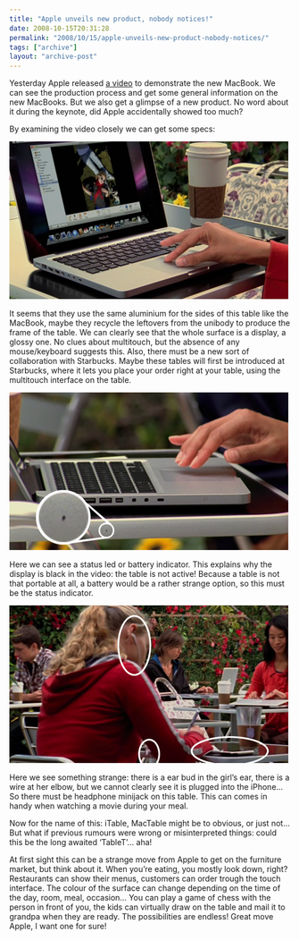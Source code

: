 ```yaml
---
title: "Apple unveils new product, nobody notices!"
date: 2008-10-15T20:31:28
permalink: "2008/10/15/apple-unveils-new-product-nobody-notices/"
tags: ["archive"]
layout: "archive-post"
---
```

Yesterday Apple released [a video](http://www.youtube.com/watch?v=9QvbKSg1EqQ "http://www.youtube.com/watch?v=9QvbKSg1EqQ") to demonstrate the new MacBook. We can see the production process and get some general information on the new MacBooks. But we also get a glimpse of a new product. No word about it during the keynote, did Apple accidentally showed too much?

By examining the video closely we can get some specs:

[![](/images/blog/2008/10/itable.png "table")](/images/blog/2008/10/itable.png)

It seems that they use the same aluminium for the sides of this table like the MacBook, maybe they recycle the leftovers from the unibody to produce the frame of the table. We can clearly see that the whole surface is a display, a glossy one. No clues about multitouch, but the absence of any mouse/keyboard suggests this. Also, there must be a new sort of collaboration with Starbucks. Maybe these tables will first be introduced at Starbucks, where it lets you place your order right at your table, using the multitouch interface on the table.

[![](/images/blog/2008/10/itable-status-led.png "Status indicator")](/images/blog/2008/10/itable-status-led.png)

Here we can see a status led or battery indicator. This explains why the display is black in the video: the table is not active! Because a table is not that portable at all, a battery would be a rather strange option, so this must be the status indicator.

[![](/images/blog/2008/10/itable-earbuds.png "Earbuds")](/images/blog/2008/10/itable-earbuds.png)

Here we see something strange: there is a ear bud in the girl’s ear, there is a wire at her elbow, but we cannot clearly see it is plugged into the iPhone… So there must be headphone minijack on this table. This can comes in handy when watching a movie during your meal.

Now for the name of this: iTable, MacTable might be to obvious, or just not… But what if previous rumours were wrong or misinterpreted things: could this be the long awaited ‘TableT’… aha!

At first sight this can be a strange move from Apple to get on the furniture market, but think about it. When you’re eating, you mostly look down, right? Restaurants can show their menus, customers can order trough the touch interface. The colour of the surface can change depending on the time of the day, room, meal, occasion… You can play a game of chess with the person in front of you, the kids can virtually draw on the table and mail it to grandpa when they are ready. The possibilities are endless! Great move Apple, I want one for sure!
